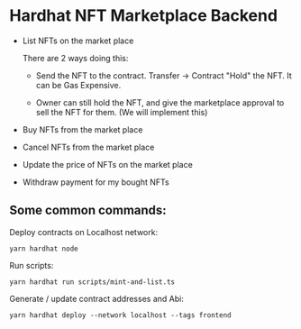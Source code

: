 # Hardhat NFT Marketplace Backend

- List NFTs on the market place

    There are 2 ways doing this:
        
    - Send the NFT to the contract. Transfer -> Contract "Hold" the NFT. It can be Gas Expensive.

    - Owner can still hold the NFT, and give the marketplace approval to sell the NFT for them. (We will implement this)

- Buy NFTs from the market place

- Cancel NFTs from the market place

- Update the price of NFTs on the market place

- Withdraw payment for my bought NFTs


## Some common commands:


Deploy contracts on Localhost network:

```
yarn hardhat node
```

Run scripts:

```
yarn hardhat run scripts/mint-and-list.ts
```

Generate / update contract addresses and Abi:

```
yarn hardhat deploy --network localhost --tags frontend
```